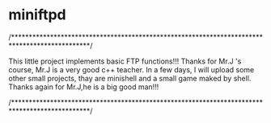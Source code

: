 miniftpd
========

/**********************************************************************************************/


This little project implements basic FTP functions!!! 
Thanks for Mr.J 's course, Mr.J is a very good c++ teacher.
In a few days, I will upload some other small projects,
thay are minishell and a small game maked by shell.
Thanks again for Mr.J,he is a big good man!!!


/**********************************************************************************************/
